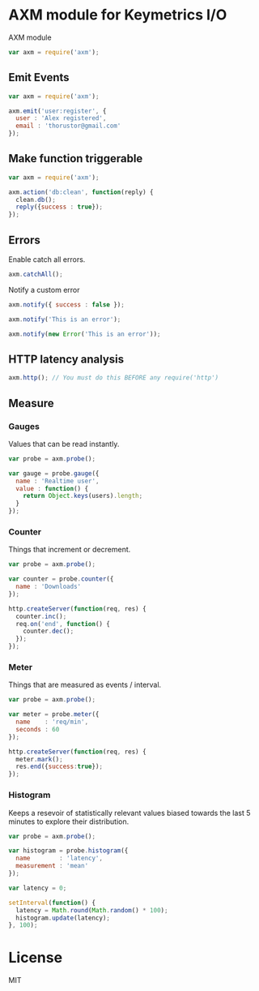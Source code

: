# AXM module for Keymetrics I/O

AXM module

```javascript
var axm = require('axm');
```

## Emit Events

```javascript
var axm = require('axm');

axm.emit('user:register', {
  user : 'Alex registered',
  email : 'thorustor@gmail.com'
});
```

## Make function triggerable

```javascript
var axm = require('axm');

axm.action('db:clean', function(reply) {
  clean.db();
  reply({success : true});
});
```

## Errors

Enable catch all errors.

```javascript
axm.catchAll();
```

Notify a custom error

```javascript
axm.notify({ success : false });

axm.notify('This is an error');

axm.notify(new Error('This is an error'));
```

## HTTP latency analysis

```javascript
axm.http(); // You must do this BEFORE any require('http')
```

## Measure

### Gauges

Values that can be read instantly.

```javascript
var probe = axm.probe();

var gauge = probe.gauge({
  name : 'Realtime user',
  value : function() {
    return Object.keys(users).length;
  }
});
```

### Counter

Things that increment or decrement.

```javascript
var probe = axm.probe();

var counter = probe.counter({
  name : 'Downloads'
});

http.createServer(function(req, res) {
  counter.inc();
  req.on('end', function() {
    counter.dec();
  });
});
```

### Meter

Things that are measured as events / interval.

```javascript
var probe = axm.probe();

var meter = probe.meter({
  name    : 'req/min',
  seconds : 60
});

http.createServer(function(req, res) {
  meter.mark();
  res.end({success:true});
});
```

### Histogram

Keeps a resevoir of statistically relevant values biased towards the last 5 minutes to explore their distribution.

```javascript
var probe = axm.probe();

var histogram = probe.histogram({
  name        : 'latency',
  measurement : 'mean'
});

var latency = 0;

setInterval(function() {
  latency = Math.round(Math.random() * 100);
  histogram.update(latency);
}, 100);
```

# License

MIT
